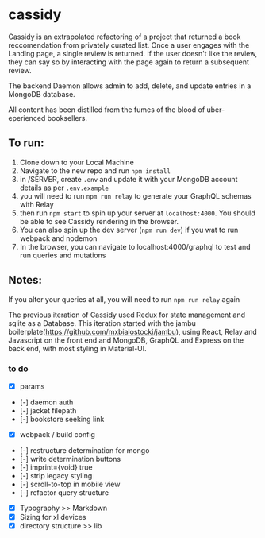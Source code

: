 # cassidy
Cassidy is an extrapolated refactoring of a project that returned a book reccomendation from privately curated list. Once a user engages with the Landing page, a single review is returned. If the user doesn't like the review, they can say so by interacting with the page again to return a subsequent review. 

The backend Daemon allows admin to add, delete, and update entries in a MongoDB database.

All content has been distilled from the fumes of the blood of uber-eperienced booksellers.

## To run:
1. Clone down to your Local Machine
2. Navigate to the new repo and run `npm install`
2. in /SERVER, create `.env` and update it with your MongoDB account details as per `.env.example`
3. you will need to run `npm run relay` to generate your GraphQL schemas with Relay
4. then run `npm start` to spin up your server at `localhost:4000`. You should be able to see Cassidy rendering in the browser.
4. You can also spin up the dev server (`npm run dev`) if you wat to run webpack and nodemon
5. In the browser, you can navigate to localhost:4000/graphql to test and run queries and mutations

## Notes:
If you alter your queries at all, you will need to run `npm run relay` again

The previous iteration of Cassidy used Redux for state management and sqlite as a Database. This iteration started with the jambu boilerplate(https://github.com/mxbialostocki/jambu), using React, Relay and Javascript on the front end and MongoDB, GraphQL and Express on the back end, with most styling in Material-UI.

### to do
- [x] params
- [-] daemon auth
- [-] jacket filepath
- [-] bookstore seeking link
- [x] webpack / build config
- [-] restructure determination for mongo
- [-] write determination buttons
- [-] imprint={void} true
- [-] strip legacy styling
- [-] scroll-to-top in mobile view
- [-] refactor query structure
- [x] Typography >> Markdown
- [x] Sizing for xl devices
- [x] directory structure >> lib
